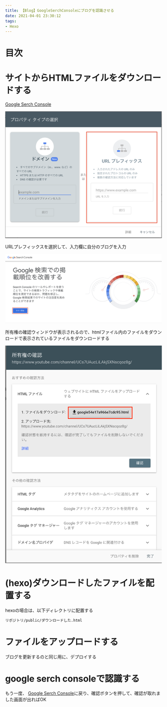 ```yaml
---
title: 【Blog】GoogleSerchConsoleにブログを認識させる
date: 2021-04-01 23:30:12
tags:
- Hexo
---
```

# 目次
<!-- toc -->
<!-- more -->

# サイトからHTMLファイルをダウンロードする
[Google Serch Console](https://search.google.com/search-console/about?hl=ja)

![GoogleSerchConsole](/2021/04/01/【Blog】GoogleSerchConsoleにブログを認識させる/1.png "GoogleSerchConsole")

URLプレフィックスを選択して、入力欄に自分のブログを入力

![入力画面](/2021/04/01/【blog】googleserchconsoleにブログを認識させる/2.png "入力画面")

所有権の確認ウィンドウが表示されるので、htmlファイル内のファイルをダウンロードで表示されているファイルをダウンロードする

![ダウンロード](/2021/04/01/【blog】googleserchconsoleにブログを認識させる/3.png "ダウンロード")

# (hexo)ダウンロードしたファイルを配置する
hexoの場合は、以下ディレクトリに配置する

```bash
リポジトリ/public/ダウンロードした.html
```

# ファイルをアップロードする
ブログを更新するのと同じ用に、デプロイする

# google serch consoleで認識する
もう一度、
[Google Serch Console](https://search.google.com/search-console/about?hl=ja)に戻り、確認ボタンを押して、確認が取れました画面が出ればOK
